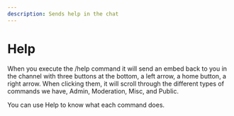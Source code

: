 ```yaml
---
description: Sends help in the chat
---
```


# Help

When you execute the /help command it will send an embed back to you in the channel with three buttons at the bottom, a left arrow, a home button, a right arrow. When clicking them, it will scroll through the different types of commands we have, Admin, Moderation, Misc, and Public.&#x20;

You can use Help to know what each command does.
